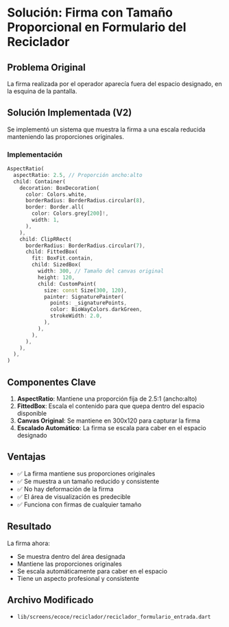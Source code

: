 # Solución: Firma con Tamaño Proporcional en Formulario del Reciclador

## Problema Original
La firma realizada por el operador aparecía fuera del espacio designado, en la esquina de la pantalla.

## Solución Implementada (V2)
Se implementó un sistema que muestra la firma a una escala reducida manteniendo las proporciones originales.

### Implementación

```dart
AspectRatio(
  aspectRatio: 2.5, // Proporción ancho:alto
  child: Container(
    decoration: BoxDecoration(
      color: Colors.white,
      borderRadius: BorderRadius.circular(8),
      border: Border.all(
        color: Colors.grey[200]!,
        width: 1,
      ),
    ),
    child: ClipRRect(
      borderRadius: BorderRadius.circular(7),
      child: FittedBox(
        fit: BoxFit.contain,
        child: SizedBox(
          width: 300, // Tamaño del canvas original
          height: 120,
          child: CustomPaint(
            size: const Size(300, 120),
            painter: SignaturePainter(
              points: _signaturePoints,
              color: BioWayColors.darkGreen,
              strokeWidth: 2.0,
            ),
          ),
        ),
      ),
    ),
  ),
)
```

## Componentes Clave

1. **AspectRatio**: Mantiene una proporción fija de 2.5:1 (ancho:alto)
2. **FittedBox**: Escala el contenido para que quepa dentro del espacio disponible
3. **Canvas Original**: Se mantiene en 300x120 para capturar la firma
4. **Escalado Automático**: La firma se escala para caber en el espacio designado

## Ventajas

- ✅ La firma mantiene sus proporciones originales
- ✅ Se muestra a un tamaño reducido y consistente
- ✅ No hay deformación de la firma
- ✅ El área de visualización es predecible
- ✅ Funciona con firmas de cualquier tamaño

## Resultado

La firma ahora:
- Se muestra dentro del área designada
- Mantiene las proporciones originales
- Se escala automáticamente para caber en el espacio
- Tiene un aspecto profesional y consistente

## Archivo Modificado

- `lib/screens/ecoce/reciclador/reciclador_formulario_entrada.dart`